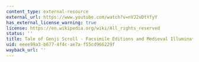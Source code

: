 ```yaml
---
content_type: external-resource
external_url: https://www.youtube.com/watch?v=nVJ2vDtYfyY
has_external_license_warning: true
license: https://en.wikipedia.org/wiki/All_rights_reserved
status: ''
title: Tale of Genji Scroll - Facsimile Editions and Medieval Illuminated Manuscripts
uid: eeee99a3-b677-4f4c-ae7a-f55cd966229f
wayback_url: ''
---
```

